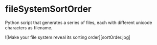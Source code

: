 fileSystemSortOrder
===================

Python script that generates a series of files, each with different unicode characters as filename.

![Make your file system reveal its sorting order][sortOrder.jpg]
